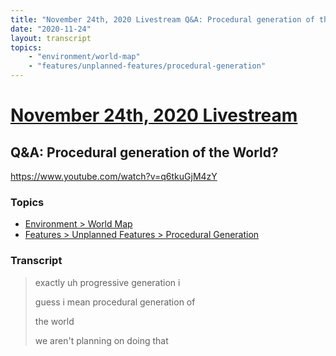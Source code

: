 ```yaml
---
title: "November 24th, 2020 Livestream Q&A: Procedural generation of the World?"
date: "2020-11-24"
layout: transcript
topics:
    - "environment/world-map"
    - "features/unplanned-features/procedural-generation"
---
```

# [November 24th, 2020 Livestream](../2020-11-24.md)
## Q&A: Procedural generation of the World?
https://www.youtube.com/watch?v=q6tkuGjM4zY

### Topics
* [Environment > World Map](../topics/environment/world-map.md)
* [Features > Unplanned Features > Procedural Generation](../topics/features/unplanned-features/procedural-generation.md)

### Transcript

> exactly uh progressive generation i
>
> guess i mean procedural generation of
>
> the world
>
> we aren't planning on doing that

